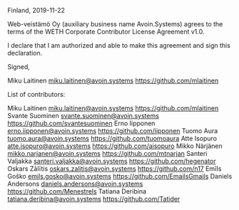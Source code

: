 Finland, 2019-11-22

Web-veistämö Oy (auxiliary business name Avoin.Systems) agrees to the terms of the WETH Corporate
Contributor License Agreement v1.0.

I declare that I am authorized and able to make this agreement and sign this
declaration.

Signed,

Miku Laitinen miku.laitinen@avoin.systems https://github.com/mlaitinen

List of contributors:

Miku Laitinen miku.laitinen@avoin.systems https://github.com/mlaitinen
Svante Suominen svante.suominen@avoin.systems https://github.com/svantesuominen
Erno Iipponen erno.iipponen@avoin.systems https://github.com/iipponen
Tuomo Aura tuomo.aura@avoin.systems https://github.com/tuomoaura
Atte Isopuro atte.isopuro@avoin.systems https://github.com/aisopuro
Mikko Närjänen mikko.narjanen@avoin.systems https://github.com/mtnarjan
Santeri Valjakka santeri.valjakka@avoin.systems https://github.com/hegenator
Oskars Zālītis oskars.zalitis@avoin.systems https://github.com/n17
Emīls Goško emils.gosko@avoin.systems https://github.com/EmailsGmails
Daniels Andersons daniels.andersons@avoin.systems https://github.com/Menestrels
Tatiana Deribina tatiana.deribina@avoin.systems https://github.com/Tatider

